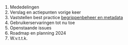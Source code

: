 1) Mededelingen
2) Verslag en actiepunten vorige keer
3) Vaststellen best practice [begrippenbeheer en metadata](https://docs.geostandaarden.nl/nl-sbb/nl-sbb/#begrippenbeheer-en-metadata)
4) Gebruikerservaringen tot nu toe
5) Openstaande issues
6) Roadmap en planning 2024
7) W.v.t.t.k.
